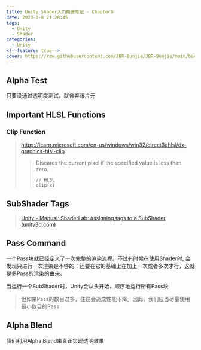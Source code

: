 ```yaml
---
title: Unity Shader入门精要笔记 - Chapter8
date: 2023-3-8 21:28:45
tags:
  - Unity
  - Shader
categories:
  - Unity
<!--feature: true-->
cover: https://raw.githubusercontent.com/JBR-Bunjie/JBR-Bunjie/main/back.jpg
---
```



## Alpha Test

只要没通过透明度测试，就舍弃该片元

## Important HLSL Functions

### Clip Function

> https://learn.microsoft.com/en-us/windows/win32/direct3dhlsl/dx-graphics-hlsl-clip
> > Discards the current pixel if the specified value is less than zero.
> > ```shaderlab
> > // HLSL
> > clip(x)
> > ```


## SubShader Tags

> [Unity - Manual: ShaderLab: assigning tags to a SubShader (unity3d.com)](https://docs.unity3d.com/2021.3/Documentation/Manual/SL-SubShaderTags.html)

## Pass Command
一个Pass块就已经定义了一次完整的渲染流程。不过有时候在使用Shader时, 会发现只进行一次渲染是不够的：还要在它的基础上在加上一次或者多次才行，这就是多Pass的渲染的由来。

当运行一个SubShader时，Unity会从头开始，顺序地运行所有Pass块

> 但如果Pass的数目过多，往往会造成性能下降。因此，我们应当尽量使用最小数目的Pass

## Alpha Blend

我们利用Alpha Blend来真正实现透明效果